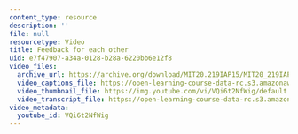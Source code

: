 ```yaml
---
content_type: resource
description: ''
file: null
resourcetype: Video
title: Feedback for each other
uid: e7f47907-a34a-0128-b28a-6220bb6e12f8
video_files:
  archive_url: https://archive.org/download/MIT20.219IAP15/MIT20_219IAP15_D11_300k.mp4
  video_captions_file: https://open-learning-course-data-rc.s3.amazonaws.com/20-219-becoming-the-next-bill-nye-writing-and-hosting-the-educational-show-january-iap-2015/83901e42ec145cf4bad377cf54723888_VQi6t2NfWig.vtt
  video_thumbnail_file: https://img.youtube.com/vi/VQi6t2NfWig/default.jpg
  video_transcript_file: https://open-learning-course-data-rc.s3.amazonaws.com/20-219-becoming-the-next-bill-nye-writing-and-hosting-the-educational-show-january-iap-2015/1285f2a352139559f7c06ed6a8df1e74_VQi6t2NfWig.pdf
video_metadata:
  youtube_id: VQi6t2NfWig
---
```

